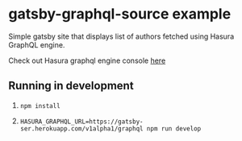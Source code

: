 # gatsby-graphql-source example

Simple gatsby site that displays list of authors fetched using Hasura GraphQL engine.

Check out Hasura graphql engine console [here](https://gatsby-ser.herokuapp.com/console/api-explorer)

## Running in development

1. `npm install`

2. `HASURA_GRAPHQL_URL=https://gatsby-ser.herokuapp.com/v1alpha1/graphql npm run develop`
